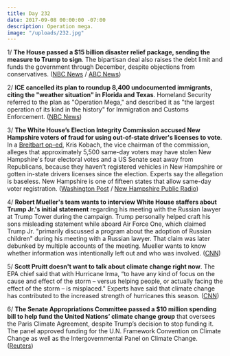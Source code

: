 ```yaml
---
title: Day 232
date: 2017-09-08 00:00:00 -07:00
description: Operation mega.
image: "/uploads/232.jpg"
---
```


1/ **The House passed a $15 billion disaster relief package, sending the measure to Trump to sign**. The bipartisan deal also raises the debt limit and funds the government through December, despite objections from conservatives. ([NBC News](https://www.nbcnews.com/politics/congress/house-passes-disaster-relief-sending-trump-sign-n799796) / [ABC News](http://abcnews.go.com/Politics/house-expected-approve-billions-hurricane-aid-government-funding/story?id=49692556))

2/ **ICE cancelled its plan to roundup 8,400 undocumented immigrants, citing the "weather situation" in Florida and Texas**. Homeland Security referred to the plan as "Operation Mega," and described it as "the largest operation of its kind in the history" for Immigration and Customs Enforcement. ([NBC News](https://www.nbcnews.com/news/us-news/ice-plans-mega-largest-immigration-raid-operation-its-kind-n799691))

3/ **The White House’s Election Integrity Commission accused New Hampshire voters of fraud for using out-of-state driver's licenses to vote**. In a [Breitbart op-ed](http://www.breitbart.com/big-government/2017/09/07/exclusive-kobach-out-of-state-voters-changed-outcome-new-hampshire-senate-race/), Kris Kobach, the vice chairman of the commission, alleges that approximately 5,500 same-day voters may have stolen New Hampshire's four electoral votes and a US Senate seat away from Republicans, because they haven’t registered vehicles in New Hampshire or gotten in-state drivers licenses since the election. Experts say the allegation is baseless. New Hampshire is one of fifteen states that allow same-day voter registration. ([Washington Post](https://www.washingtonpost.com/news/powerpost/wp/2017/09/08/election-integrity-commission-members-accuse-new-hampshire-voters-of-fraud/) / [New Hampshire Public Radio](http://nhpr.org/post/data-out-state-ids-fuels-cries-fraud-2016-election#stream/0))

4/ **Robert Mueller's team wants to interview White House staffers about Trump Jr.'s initial statement** regarding his meeting with the Russian lawyer at Trump Tower during the campaign. Trump personally helped craft his sons misleading statement while aboard Air Force One, which claimed Trump Jr. "primarily discussed a program about the adoption of Russian children" during his meeting with a Russian lawyer. That claim was later debunked by multiple accounts of the meeting. Mueller wants to know whether information was intentionally left out and who was involved. ([CNN](http://www.cnn.com/2017/09/07/politics/mueller-trump-air-force-one-statement-russian-lawyer/index.html)) 

5/ **Scott Pruitt doesn't want to talk about climate change right now**. The EPA chief said that with Hurricane Irma, “to have any kind of focus on the cause and effect of the storm – versus helping people, or actually facing the effect of the storm – is misplaced." Experts have said that climate change has contributed to the increased strength of hurricanes this season. ([CNN](http://www.cnn.com/2017/09/07/politics/scott-pruitt-hurricanes-climate-change-interview/index.html))

6/ **The Senate Appropriations Committee passed a $10 million spending bill to help fund the United Nations’ climate change group** that oversees the Paris Climate Agreement, despite Trump’s decision to stop funding it. The panel approved funding for the U.N. Framework Convention on Climate Change as well as the Intergovernmental Panel on Climate Change. ([Reuters](https://www.reuters.com/article/us-usa-congress-climatechange/defying-trump-senate-panel-approves-funding-for-u-n-climate-body-idUSKCN1BJ1LA?rpc=401&))